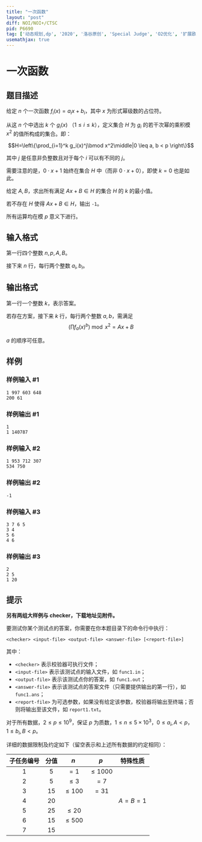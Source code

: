 ```yaml
---
title: "一次函数"
layout: "post"
diff: NOI/NOI+/CTSC
pid: P6690
tag: ['动态规划,dp', '2020', '洛谷原创', 'Special Judge', 'O2优化', '扩展欧几里德算法,exgcd', '构造', '洛谷月赛']
usemathjax: true
---
```


# 一次函数
## 题目描述

给定 $n$ 个一次函数 $f_i(x) = a_ix + b_i$，其中 $x$ 为形式幂级数的占位符。

从这 $n$ 个中选出 $k$ 个 $g_i(x)$ （$1\leq i \leq k$），定义集合 $H$ 为 $g_i$ 的若干次幂的乘积模 $x^2$ 的值所构成的集合。即：

$$H=\left\{\prod_{i=1}^k g_i(x)^j\bmod x^2\middle|0 \leq a, b < p \right\}$$

其中 $j$ 是任意非负整数且对于每个 $i$ 可以有不同的 $j$。

需要注意的是，$0\cdot x+1$ 始终在集合 $H$ 中（而非 $0 \cdot x + 0$），即使 $k = 0$ 也是如此。

给定 $A, B$，求出所有满足 $Ax+B\in H$ 的集合 $H$ 的 $k$ 的最小值。

若不存在 $H$ 使得 $Ax+B\in H$，输出 `-1`。

所有运算均在模 $p$ 意义下进行。
## 输入格式

第一行四个整数 $n, p, A, B$。

接下来 $n$ 行，每行两个整数 $a_i, b_i$。
## 输出格式

第一行一个整数 $k$，表示答案。

若存在方案，接下来 $k$ 行，每行两个整数 $a, b$，需满足
$$\left(\prod f_a(x)^b\right)\bmod x^2=Ax + B$$

$a$ 的顺序可任意。
## 样例

### 样例输入 #1
```
1 997 603 648
200 61

```
### 样例输出 #1
```
1
1 140787

```
### 样例输入 #2
```
1 953 712 307
534 750

```
### 样例输出 #2
```
-1

```
### 样例输入 #3
```
3 7 6 5
3 4
5 6
4 6

```
### 样例输出 #3
```
2
2 5
1 20

```
## 提示

**另有两组大样例与 checker，下载地址见附件。**

要测试你某个测试点的答案，你需要在你本题目录下的命令行中执行：

``<checker> <input‐file> <output‐file> <answer‐file> [<report‐file>]``

其中：

* ``<checker>`` 表示校验器可执行文件；
* ``<input‐file>`` 表示该测试点的输入文件，如 ``func1.in``；
* ``<output‐file>`` 表示该测试点你的答案，如 ``func1.out``；
* ``<answer‐file>`` 表示该测试点的答案文件（只需要提供输出的第一行），如 ``func1.ans``；
* ``<report‐file>`` 为可选参数，如果没有给定该参数，校验器将输出至终端；否则将输出至该文件，如 ``report1.txt``。

对于所有数据，$2\leq p\leq 10^9$，保证 $p$ 为质数，$1\leq n \leq 5 \times 10^3$，$0\leq a_i, A < p$，$1\leq b_i, B < p$。

详细的数据限制及约定如下（留空表示和上述所有数据的约定相同）：

| 子任务编号 | 分值 | $n$ | $p$ | 特殊性质 |
| :----------: | :----------: | :----------: | :----------: | :----------: |
| $1$ | $5$ | $=1$ | $\leq 1000$ |  |
| $2$ | $5$ | $\leq 3$ | $=7$ |  |
| $3$ | $15$ | $\leq 100$ | $=31$ |  |
| $4$ | $20$ | |  | $A=B=1$ |
| $5$ | $25$ | $\leq 20$ |  |  |
| $6$ | $15$ | $\leq 500$ |  |  |
| $7$ | $15$ | |  |  |
